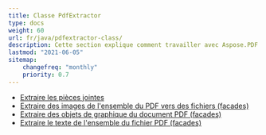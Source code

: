 ```yaml
---
title: Classe PdfExtractor
type: docs
weight: 60
url: fr/java/pdfextractor-class/
description: Cette section explique comment travailler avec Aspose.PDF Facades en utilisant la classe PdfExtractor.
lastmod: "2021-06-05"
sitemap:
    changefreq: "monthly"
    priority: 0.7
---
```


- [Extraire les pièces jointes](/pdf/java/extract-attachments/)
- [Extraire des images de l'ensemble du PDF vers des fichiers (facades)](/pdf/java/extract-images/)
- [Extraire des objets de graphique du document PDF (facades)](/pdf/java/extract-chart-objects/)
- [Extraire le texte de l'ensemble du fichier PDF (facades)](/pdf/java/extract-text/)